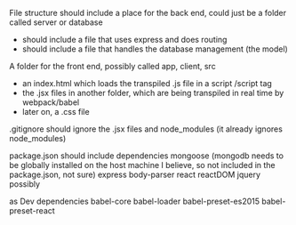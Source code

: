   File structure should include a place for the back end, could just be a folder called server or database<br>
   - should include a file that uses express and does routing
   - should include a file that handles the database management (the model)

  A folder for the front end, possibly called app, client, src
   - an index.html which loads the transpiled .js file in a script /script tag
   - the .jsx files in another folder, which are being transpiled in real time by webpack/babel
   - later on, a .css file


   .gitignore should ignore the .jsx files and node_modules (it already ignores node_modules)


   package.json should include dependencies
   mongoose (mongodb needs to be globally installed on the host machine I believe, so not included in the package.json, not sure)
   express
   body-parser
   react
   reactDOM
   jquery possibly

   as Dev dependencies
   babel-core
   babel-loader
   babel-preset-es2015
   babel-preset-react